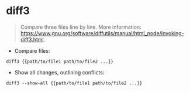 # diff3

> Compare three files line by line.
> More information: <https://www.gnu.org/software/diffutils/manual/html_node/Invoking-diff3.html>.

- Compare files:

`diff3 {{path/to/file1 path/to/file2 ...}}`

- Show all changes, outlining conflicts:

`diff3 --show-all {{path/to/file1 path/to/file2 ...}}`
